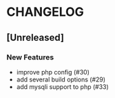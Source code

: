 # CHANGELOG

## [Unreleased]

### New Features

- improve php config (#30)
- add several build options (#29)
- add mysqli support to php (#33)


